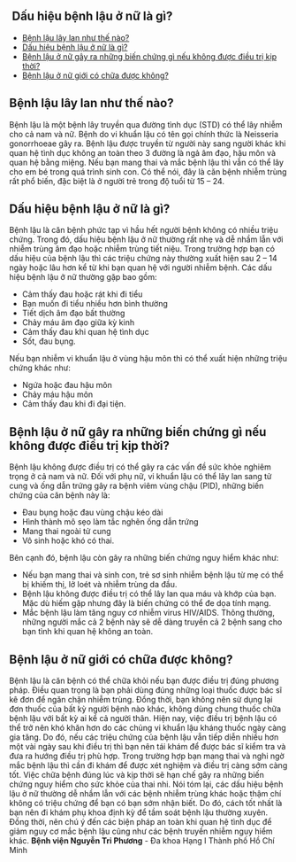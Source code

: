 ## ️ Dấu hiệu bệnh lậu ở nữ là gì?

  * [Bệnh lậu lây lan như thế nào?](https://bvnguyentriphuong.com.vn/benh-truyen-nhiem/dau-hieu-benh-lau-o-nu-la-gi#bnh-lu-ly-lan-nh-th-no)
  * [Dấu hiệu bệnh lậu ở nữ là gì?](https://bvnguyentriphuong.com.vn/benh-truyen-nhiem/dau-hieu-benh-lau-o-nu-la-gi#du-hiu-bnh-lu-n-l-g)
  * [Bệnh lậu ở nữ gây ra những biến chứng gì nếu không được điều trị kịp thời?](https://bvnguyentriphuong.com.vn/benh-truyen-nhiem/dau-hieu-benh-lau-o-nu-la-gi#bnh-lu-n-gy-ra-nhng-bin-chng-g-nu-khng-c-iu-tr-kp-thi)
  * [Bệnh lậu ở nữ giới có chữa được không?](https://bvnguyentriphuong.com.vn/benh-truyen-nhiem/dau-hieu-benh-lau-o-nu-la-gi#bnh-lu-n-gii-c-cha-c-khng)


## Bệnh lậu lây lan như thế nào?
Bệnh lậu là một bệnh lây truyền qua đường tình dục (STD) có thể lây nhiễm cho cả nam và nữ. Bệnh do vi khuẩn lậu có tên gọi chính thức là Neisseria gonorrhoeae gây ra. Bệnh lậu được truyền từ người này sang người khác khi quan hệ tình dục không an toàn theo 3 đường là ngả âm đạo, hậu môn và quan hệ bằng miệng.
Nếu bạn mang thai và mắc bệnh lậu thì vẫn có thể lây cho em bé trong quá trình sinh con. Có thể nói, đây là căn bệnh nhiễm trùng rất phổ biến, đặc biệt là ở người trẻ trong độ tuổi từ 15 – 24.
## Dấu hiệu bệnh lậu ở nữ là gì?
Bệnh lậu là căn bệnh phức tạp vì hầu hết người bệnh không có nhiều triệu chứng. Trong đó, dấu hiệu bệnh lậu ở nữ thường rất nhẹ và dễ nhầm lẫn với nhiễm trùng âm đạo hoặc nhiễm trùng tiết niệu. Trong trường hợp bạn có dấu hiệu của bệnh lậu thì các triệu chứng này thường xuất hiện sau 2 – 14 ngày hoặc lâu hơn kể từ khi bạn quan hệ với người nhiễm bệnh. Các dấu hiệu bệnh lậu ở nữ thường gặp bao gồm:
  * Cảm thấy đau hoặc rát khi đi tiểu
  * Bạn muốn đi tiểu nhiều hơn bình thường
  * Tiết dịch âm đạo bất thường
  * Chảy máu âm đạo giữa kỳ kinh
  * Cảm thấy đau khi quan hệ tình dục
  * Sốt, đau bụng.


Nếu bạn nhiễm vi khuẩn lậu ở vùng hậu môn thì có thể xuất hiện những triệu chứng khác như:
  * Ngứa hoặc đau hậu môn
  * Chảy máu hậu môn
  * Cảm thấy đau khi đi đại tiện.


## Bệnh lậu ở nữ gây ra những biến chứng gì nếu không được điều trị kịp thời?
Bệnh lậu không được điều trị có thể gây ra các vấn đề sức khỏe nghiêm trọng ở cả nam và nữ. Đối với phụ nữ, vi khuẩn lậu có thể lây lan sang tử cung và ống dẫn trứng gây ra bệnh viêm vùng chậu (PID), những biến chứng của căn bệnh này là:
  * Đau bụng hoặc đau vùng chậu kéo dài
  * Hình thành mô sẹo làm tắc nghẽn ống dẫn trứng
  * Mang thai ngoài tử cung
  * Vô sinh hoặc khó có thai.


Bên cạnh đó, bệnh lậu còn gây ra những biến chứng nguy hiểm khác như:
  * Nếu bạn mang thai và sinh con, trẻ sơ sinh nhiễm bệnh lậu từ mẹ có thể bị khiếm thị, lở loét và nhiễm trùng da đầu.
  * Bệnh lậu không được điều trị có thể lây lan qua máu và khớp của bạn. Mặc dù hiếm gặp nhưng đây là biến chứng có thể đe dọa tính mạng.
  * Mắc bệnh lậu làm tăng nguy cơ nhiễm virus HIV/AIDS. Thông thường, những người mắc cả 2 bệnh này sẽ dễ dàng truyền cả 2 bệnh sang cho bạn tình khi quan hệ không an toàn.


## Bệnh lậu ở nữ giới có chữa được không?
Bệnh lậu là căn bệnh có thể chữa khỏi nếu bạn được điều trị đúng phương pháp. Điều quan trọng là bạn phải dùng đúng những loại thuốc được bác sĩ kê đơn để ngăn chặn nhiễm trùng. Đồng thời, bạn không nên sử dụng lại đơn thuốc của bất kỳ người bệnh nào khác, không dùng chung thuốc chữa bệnh lậu với bất kỳ ai kể cả người thân.
Hiện nay, việc điều trị bệnh lậu có thể trở nên khó khăn hơn do các chủng vi khuẩn lậu kháng thuốc ngày càng gia tăng. Do đó, nếu các triệu chứng của bệnh lậu vẫn tiếp diễn nhiều hơn một vài ngày sau khi điều trị thì bạn nên tái khám để được bác sĩ kiểm tra và đưa ra hướng điều trị phù hợp.
Trong trường hợp bạn mang thai và nghi ngờ mắc bệnh lậu thì cần đi khám để được xét nghiệm và điều trị càng sớm càng tốt. Việc chữa bệnh đúng lúc và kịp thời sẽ hạn chế gây ra những biến chứng nguy hiểm cho sức khỏe của thai nhi.
Nói tóm lại, các dấu hiệu bệnh lậu ở nữ thường dễ nhầm lẫn với các bệnh nhiễm trùng khác hoặc thậm chí không có triệu chứng để bạn có bạn sớm nhận biết. Do đó, cách tốt nhất là bạn nên đi khám phụ khoa định kỳ để tầm soát bệnh lậu thường xuyên. Đồng thời, nên chú ý đến các biện pháp an toàn khi quan hệ tình dục để giảm nguy cơ mắc bệnh lậu cũng như các bệnh truyền nhiễm nguy hiểm khác.
**Bệnh viện Nguyễn Tri Phương** - Đa khoa Hạng I Thành phố Hồ Chí Minh
